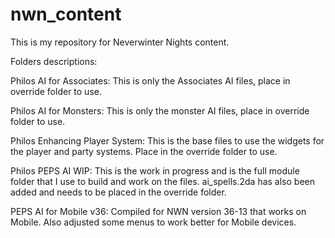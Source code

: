 # nwn_content
This is my repository for Neverwinter Nights content.

Folders descriptions:

Philos AI for Associates: This is only the Associates AI files, place in override folder to use.

Philos AI for Monsters: This is only the monster AI files, place in override folder to use.

Philos Enhancing Player System: This is the base files to use the widgets for the player and party systems. 
Place in the override folder to use.

Philos PEPS AI WIP: This is the work in progress and is the full module folder that I use to build and work on the files.
  ai_spells.2da has also been added and needs to be placed in the override folder.

PEPS AI for Mobile v36: Compiled for NWN version 36-13 that works on Mobile. Also adjusted some menus to work better for Mobile devices.
